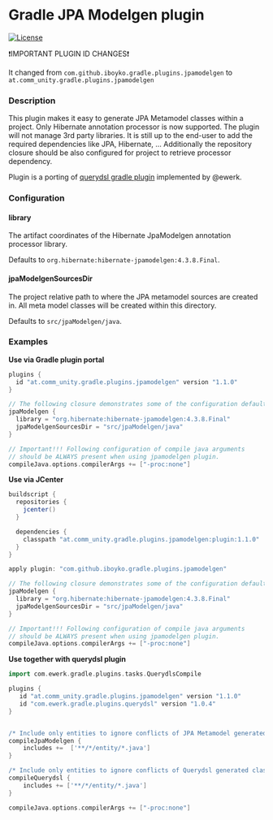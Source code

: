 # Gradle JPA Modelgen plugin

[![License](https://img.shields.io/badge/license-Apache%202-blue.svg)](#copyright-and-license)

:exclamation:IMPORTANT PLUGIN ID CHANGES:exclamation:

It changed from `com.github.iboyko.gradle.plugins.jpamodelgen` to `at.comm_unity.gradle.plugins.jpamodelgen`

### Description

This plugin makes it easy to generate JPA Metamodel classes within a project. 
Only Hibernate annotation processor is now supported. The plugin will not manage 3rd party libraries. 
It is still up to the end-user to add the required dependencies like JPA, Hibernate, ... 
Additionally the repository closure should be also configured for project to retrieve processor dependency.

Plugin is a porting of [querydsl gradle plugin](https://github.com/ewerk/gradle-plugins) implemented by @ewerk.

### Configuration

#### library
The artifact coordinates of the Hibernate JpaModelgen annotation processor library.

Defaults to `org.hibernate:hibernate-jpamodelgen:4.3.8.Final`.

#### jpaModelgenSourcesDir
The project relative path to where the JPA metamodel sources are created in. 
All meta model classes will be created within this directory.

Defaults to `src/jpaModelgen/java`.

### Examples

__Use via Gradle plugin portal__

```groovy
plugins {
  id "at.comm_unity.gradle.plugins.jpamodelgen" version "1.1.0"
}

// The following closure demonstrates some of the configuration defaults and is not necessary.
jpaModelgen {
  library = "org.hibernate:hibernate-jpamodelgen:4.3.8.Final"
  jpaModelgenSourcesDir = "src/jpaModelgen/java"
}

// Important!!! Following configuration of compile java arguments 
// should be ALWAYS present when using jpamodelgen plugin.
compileJava.options.compilerArgs += ["-proc:none"]
```

__Use via JCenter__

```groovy
buildscript {
  repositories {
    jcenter()
  }

  dependencies {
    classpath "at.comm_unity.gradle.plugins.jpamodelgen:plugin:1.1.0"
  }
}

apply plugin: "com.github.iboyko.gradle.plugins.jpamodelgen"

// The following closure demonstrates some of the configuration defaults and is not necessary
jpaModelgen {
  library = "org.hibernate:hibernate-jpamodelgen:4.3.8.Final"
  jpaModelgenSourcesDir = "src/jpaModelgen/java"
}

// Important!!! Following configuration of compile java arguments 
// should be ALWAYS present when using jpamodelgen plugin.
compileJava.options.compilerArgs += ["-proc:none"]
```

__Use together with querydsl plugin__

```groovy
import com.ewerk.gradle.plugins.tasks.QuerydlsCompile

plugins {
   id "at.comm_unity.gradle.plugins.jpamodelgen" version "1.1.0"
   id "com.ewerk.gradle.plugins.querydsl" version "1.0.4"
}


/* Include only entities to ignore conflicts of JPA Metamodel generated classes usage */
compileJpaModelgen {
    includes +=  ['**/*/entity/*.java']
}

/* Include only entities to ignore conflicts of Querydsl generated classes usage */
compileQuerydsl {
    includes += ['**/*/entity/*.java']
}

compileJava.options.compilerArgs += ["-proc:none"]

```

